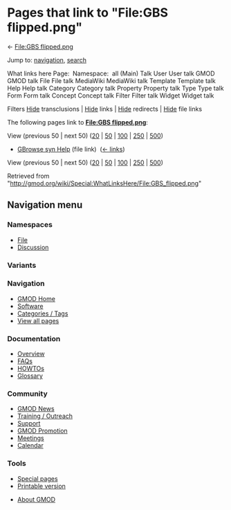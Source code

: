 <div id="mw-page-base" class="noprint">

</div>

<div id="mw-head-base" class="noprint">

</div>

<div id="content" class="mw-body" role="main">

<span id="top"></span>

<div id="mw-js-message" style="display:none;">

</div>



# <span dir="auto">Pages that link to "File:GBS flipped.png"</span>

<div id="bodyContent">

<div id="contentSub">

← [File:GBS
flipped.png](/wiki/File:GBS_flipped.png "File:GBS flipped.png")

</div>

<div id="jump-to-nav" class="mw-jump">

Jump to: [navigation](#mw-navigation), [search](#p-search)

</div>

<div id="mw-content-text">

What links here Page:  Namespace:  all (Main) Talk User User talk GMOD
GMOD talk File File talk MediaWiki MediaWiki talk Template Template talk
Help Help talk Category Category talk Property Property talk Type Type
talk Form Form talk Concept Concept talk Filter Filter talk Widget
Widget talk

Filters
[Hide](/mediawiki/index.php?title=Special:WhatLinksHere/File:GBS_flipped.png&hidetrans=1 "Special:WhatLinksHere/File:GBS flipped.png")
transclusions \|
[Hide](/mediawiki/index.php?title=Special:WhatLinksHere/File:GBS_flipped.png&hidelinks=1 "Special:WhatLinksHere/File:GBS flipped.png")
links \|
[Hide](/mediawiki/index.php?title=Special:WhatLinksHere/File:GBS_flipped.png&hideredirs=1 "Special:WhatLinksHere/File:GBS flipped.png")
redirects \|
[Hide](/mediawiki/index.php?title=Special:WhatLinksHere/File:GBS_flipped.png&hideimages=1 "Special:WhatLinksHere/File:GBS flipped.png")
file links

The following pages link to **[File:GBS
flipped.png](/wiki/File:GBS_flipped.png "File:GBS flipped.png")**:

View (previous 50 \| next 50)
([20](/mediawiki/index.php?title=Special:WhatLinksHere/File:GBS_flipped.png&limit=20 "Special:WhatLinksHere/File:GBS flipped.png")
\|
[50](/mediawiki/index.php?title=Special:WhatLinksHere/File:GBS_flipped.png&limit=50 "Special:WhatLinksHere/File:GBS flipped.png")
\|
[100](/mediawiki/index.php?title=Special:WhatLinksHere/File:GBS_flipped.png&limit=100 "Special:WhatLinksHere/File:GBS flipped.png")
\|
[250](/mediawiki/index.php?title=Special:WhatLinksHere/File:GBS_flipped.png&limit=250 "Special:WhatLinksHere/File:GBS flipped.png")
\|
[500](/mediawiki/index.php?title=Special:WhatLinksHere/File:GBS_flipped.png&limit=500 "Special:WhatLinksHere/File:GBS flipped.png"))

- [GBrowse syn Help](/wiki/GBrowse_syn_Help "GBrowse syn Help") (file
  link) ‎ <span class="mw-whatlinkshere-tools">([←
  links](/mediawiki/index.php?title=Special:WhatLinksHere&target=GBrowse+syn+Help "Special:WhatLinksHere"))</span>

View (previous 50 \| next 50)
([20](/mediawiki/index.php?title=Special:WhatLinksHere/File:GBS_flipped.png&limit=20 "Special:WhatLinksHere/File:GBS flipped.png")
\|
[50](/mediawiki/index.php?title=Special:WhatLinksHere/File:GBS_flipped.png&limit=50 "Special:WhatLinksHere/File:GBS flipped.png")
\|
[100](/mediawiki/index.php?title=Special:WhatLinksHere/File:GBS_flipped.png&limit=100 "Special:WhatLinksHere/File:GBS flipped.png")
\|
[250](/mediawiki/index.php?title=Special:WhatLinksHere/File:GBS_flipped.png&limit=250 "Special:WhatLinksHere/File:GBS flipped.png")
\|
[500](/mediawiki/index.php?title=Special:WhatLinksHere/File:GBS_flipped.png&limit=500 "Special:WhatLinksHere/File:GBS flipped.png"))

</div>

<div class="printfooter">

Retrieved from
"<http://gmod.org/wiki/Special:WhatLinksHere/File:GBS_flipped.png>"

</div>

<div id="catlinks" class="catlinks catlinks-allhidden">

</div>

<div class="visualClear">

</div>

</div>

</div>

<div id="mw-navigation">

## Navigation menu

<div id="mw-head">



<div id="left-navigation">

<div id="p-namespaces" class="vectorTabs" role="navigation"
aria-labelledby="p-namespaces-label">

### Namespaces

- <span id="ca-nstab-image"><a href="/wiki/File:GBS_flipped.png" accesskey="c"
  title="View the file page [c]">File</a></span>
- <span id="ca-talk"><a
  href="/mediawiki/index.php?title=File_talk:GBS_flipped.png&amp;action=edit&amp;redlink=1"
  accesskey="t"
  title="Discussion about the content page [t]">Discussion</a></span>

</div>

<div id="p-variants" class="vectorMenu emptyPortlet" role="navigation"
aria-labelledby="p-variants-label">

### 

### Variants[](#)

<div class="menu">

</div>

</div>

</div>

<div id="right-navigation">





</div>



</div>

</div>

</div>

<div id="mw-panel">

<div id="p-logo" role="banner">

<a href="/wiki/Main_Page"
style="background-image: url(http://gmod.org/images/GMOD-cogs.png);"
title="Visit the main page"></a>

</div>

<div id="p-Navigation" class="portal" role="navigation"
aria-labelledby="p-Navigation-label">

### Navigation

<div class="body">

- <span id="n-GMOD-Home">[GMOD Home](/wiki/Main_Page)</span>
- <span id="n-Software">[Software](/wiki/GMOD_Components)</span>
- <span id="n-Categories-.2F-Tags">[Categories /
  Tags](/wiki/Categories)</span>
- <span id="n-View-all-pages">[View all
  pages](/wiki/Special:AllPages)</span>

</div>

</div>

<div id="p-Documentation" class="portal" role="navigation"
aria-labelledby="p-Documentation-label">

### Documentation

<div class="body">

- <span id="n-Overview">[Overview](/wiki/Overview)</span>
- <span id="n-FAQs">[FAQs](/wiki/Category:FAQ)</span>
- <span id="n-HOWTOs">[HOWTOs](/wiki/Category:HOWTO)</span>
- <span id="n-Glossary">[Glossary](/wiki/Glossary)</span>

</div>

</div>

<div id="p-Community" class="portal" role="navigation"
aria-labelledby="p-Community-label">

### Community

<div class="body">

- <span id="n-GMOD-News">[GMOD News](/wiki/GMOD_News)</span>
- <span id="n-Training-.2F-Outreach">[Training /
  Outreach](/wiki/Training_and_Outreach)</span>
- <span id="n-Support">[Support](/wiki/Support)</span>
- <span id="n-GMOD-Promotion">[GMOD
  Promotion](/wiki/GMOD_Promotion)</span>
- <span id="n-Meetings">[Meetings](/wiki/Meetings)</span>
- <span id="n-Calendar">[Calendar](/wiki/Calendar)</span>

</div>

</div>

<div id="p-tb" class="portal" role="navigation"
aria-labelledby="p-tb-label">

### Tools

<div class="body">

- <span id="t-specialpages"><a href="/wiki/Special:SpecialPages" accesskey="q"
  title="A list of all special pages [q]">Special pages</a></span>
- <span id="t-print"><a
  href="/mediawiki/index.php?title=Special:WhatLinksHere/File:GBS_flipped.png&amp;printable=yes"
  rel="alternate" accesskey="p"
  title="Printable version of this page [p]">Printable version</a></span>

</div>

</div>

</div>

</div>

<div id="footer" role="contentinfo">

- <span id="footer-places-about">[About
  GMOD](/wiki/GMOD:About "GMOD:About")</span>

<!-- -->






</div>
